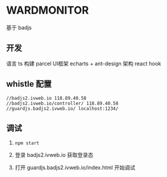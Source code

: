 # WARDMONITOR
基于 badjs 

## 开发 
语言 ts
构建 parcel
UI框架 echarts + ant-design
架构 react hook 

## whistle 配置
```
//badjs2.ivweb.io 118.89.40.58
//badjs2.ivweb.io/controller/ 118.89.40.58
//guardjs.badjs2.ivweb.io/ localhost:1234/
```

## 调试
1. ``` npm start ```

2. 登录 badjs2.ivweb.io 获取登录态

3. 打开 guardjs.badjs2.ivweb.io/index.html 开始调试


